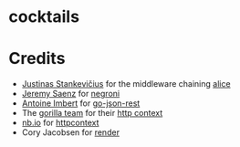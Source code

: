 # cocktails


# Credits

- [Justinas Stankevičius](https://github.com/justinas) for the middleware chaining [alice](https://github.com/justinas/alice)
- [Jeremy Saenz](https://github.com/codegangsta) for [negroni](https://github.com/codegangsta/negroni)
- [Antoine Imbert](https://github.com/ant0ine) for [go-json-rest](https://github.com/ant0ine/go-json-rest)
- The [gorilla team](https://github.com/gorilla) for their [http context](https://github.com/gorilla/context)
- [nb.io](https://github.com/nbio) for [httpcontext](https://github.com/nbio/httpcontext)
- Cory Jacobsen for [render](https://github.com/unrolled/render.git)